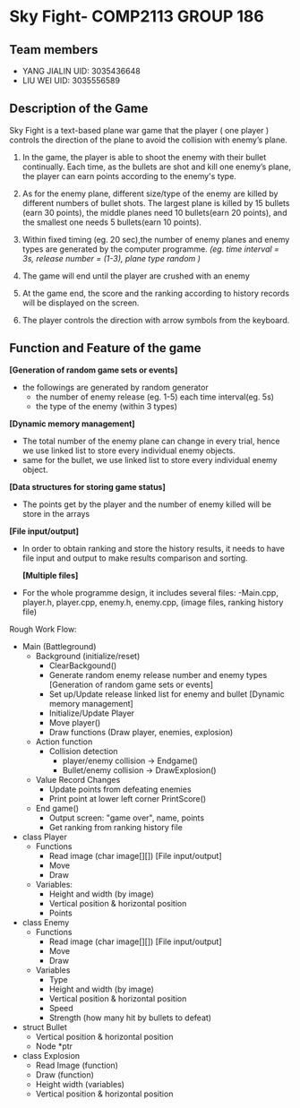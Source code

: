 # Sky Fight- COMP2113 GROUP 186
## Team members
- YANG JIALIN UID: 3035436648
- LIU WEI     UID: 3035556589
## Description of the Game
Sky Fight is a text-based plane war game that the player ( one player ) controls the direction of the plane to avoid the collision with enemy’s plane.

1. In the game, the player is able to shoot the enemy with their bullet continually. Each time, as the bullets are shot and kill one enemy’s plane, the player can earn points according to the enemy's type. 

2. As for the enemy plane, different size/type of the enemy are killed by different numbers of bullet shots. The largest plane is killed by 15 bullets (earn 30 points), the middle planes need 10 bullets(earn 20 points), and the smallest one needs 5 bullets(earn 10 points). 

3. Within fixed timing (eg. 20 sec),the number of enemy planes and enemy types are generated by the computer programme. 
  *(eg. time interval = 3s, release number = (1-3), plane type random )*

4. The game will end until the player are crushed with an enemy

5. At the game end, the score and the ranking according to history records will be displayed on the screen.
 
6. The player controls the direction with arrow symbols from the keyboard.

## Function and Feature of the game
 
  **[Generation of random game sets or events]**
   - the followings are generated by random generator
      - the number of enemy release (eg. 1-5) each time interval(eg. 5s)
      - the type of the enemy (within 3 types)
      
  **[Dynamic memory management]**
   - The total number of the enemy plane can change in every trial, hence we use linked list to store every individual enemy objects.
   - same for the bullet, we use linked list to store every individual enemy object.
 
  **[Data structures for storing game status]**
   - The points get by the player and the number of enemy killed will be store in the arrays
  
  **[File input/output]**
- In order to obtain ranking and store the history results, it needs to have file input and output to make results comparison and sorting. 


  **[Multiple files]**
- For the whole programme design, it includes several files:
    -Main.cpp, player.h, player.cpp, enemy.h, enemy.cpp, (image files, ranking history file)
    
 
 Rough Work Flow:
  - Main (Battleground)
    - Background (initialize/reset)
      - ClearBackgound()
      - Generate random enemy release number and enemy types  [Generation of random game sets or events]
      - Set up/Update release linked list for enemy and bullet  [Dynamic memory management]
      - Initialize/Update Player
      - Move player()
      - Draw functions (Draw player, enemies, explosion)      
    - Action function
      - Collision detection
        - player/enemy collision -> Endgame()
        - Bullet/enemy collision -> DrawExplosion()
    - Value Record Changes
      - Update points from defeating enemies
      - Print point at lower left corner PrintScore()
    - End game()
      - Output screen: "game over", name, points
      - Get ranking from ranking history file
  - class Player
    - Functions
      - Read image (char image[][]) [File input/output]
      - Move
      - Draw 
     - Variables: 
       - Height and width (by image)
       - Vertical position & horizontal position
       - Points 
  - class Enemy
    - Functions
      - Read image (char image[][]) [File input/output]
      - Move 
      - Draw
    - Variables
      - Type
      - Height and width (by image)
      - Vertical position & horizontal position
      - Speed 
      - Strength (how many hit by bullets to defeat)
  - struct Bullet
     - Vertical position & horizontal position
     - Node *ptr
  - class Explosion
    - Read Image (function)
    - Draw  (function)
    - Height width (variables)
    - Vertical position & horizontal position

